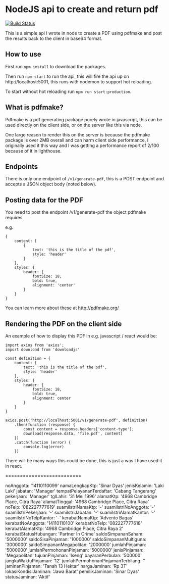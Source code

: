 # NodeJS api to create and return pdf

[![Build Status](https://travis-ci.com/Redfern/pdfmake-generator-api.svg?branch=master)](https://travis-ci.com/Redfern/pdfmake-generator-api)

This is a simple api I wrote in node to create a PDF using pdfmake and post the results back to the client in base64 format.

## How to use

First run `npm install` to download the packages.

Then run `npm start` to run the api, this will fire the api up on http://localhost:5001, this runs with nodemon to support hot reloading.

To start without hot reloading run `npm run start:production`.

## What is pdfmake?

Pdfmake is a pdf generating package purely wrote in javascript, this can be used directly on the client side, or on the server like this via node.

One large reason to render this on the server is because the pdfmake package is over 2MB overall and can harm client side performance, I originally used it this way and I was getting a performance report of 2/100 because of it in lighthouse.

## Endpoints

There is only one endpoint of `/v1/generate-pdf`, this is a POST endpoint and accepts a JSON object body (noted below).

## Posting data for the PDF

You need to post the endpoint /v1/generate-pdf the object pdfmake requires

e.g.

```
{
    content: [
        {
            text: 'this is the title of the pdf',
            style: 'header'
        }
    ],
    styles: {
        header: {
            fontSize: 18,
            bold: true,
            alignment: 'center'
        }
    }
}
```

You can learn more about these at http://pdfmake.org/

## Rendering the PDF on the client side

An example of how to display this PDF in e.g. javascript / react would be:

```
import axios from 'axios';
import download from 'downloadjs'

const definition = {
    content: [
        text: 'this is the title of the pdf',
        style: 'header'
    ],
    styles: {
        header: {
            fontSize: 18,
            bold: true,
            alignment: center
        }
    }
}

axios.post('http://localhost:5001/v1/generate-pdf', definition)
    .then(function (response) {
        const content = response.headers['content-type'];
        download(response.data, 'file.pdf', content)
    })
    .catch(function (error) {
        console.log(error)
    })
```

There will be many ways this could be done, this is just a was I have used it in react.


==========================


noAnggota: '14110110099'
namaLengkapKtp: 'Sinar Dyas'
jenisKelamin: 'Laki Laki'
jabatan: 'Manager'
tempatPelayananTerdaftar: 'Cabang Tangerang'
pekerjaan: 'Manager'
tglLahir: '31 Mei 1996'
alamatKtp: '4968  Cambridge Place, Citra Raya'
alamatTinggal: '4968  Cambridge Place, Citra Raya'
noTelp: '082227777619'
suamiIstriNamaKtp: '-'
suamiIstriNoAnggota: '-'
suamiIstriPekerjaan: '-'
suamiIstriJabatan: '-'
suamiIstriAlamatKantor: '-'
suamiIstriNoTelpKantor: '-'
kerabatNamaKtp: 'Advento Bagas'
kerabatNoAnggota: '14110110100'
kerabatNoTelp: '082227777618'
kerabatAlamatKtp: '4968  Cambridge Place, Citra Raya 2'
kerabatStatusHubungan: 'Partner In Crime'
saldoSimpananSaham: '5000000'
saldoSisaPinjaman: '1000000'
saldoSimpananMultiguna: '3000000'
saldoSimpananMegapolitan: '2000000'
jumlahPinjaman: '5000000'
jumlahPermohonanPinjaman: '5000000'
jenisPinjaman: 'Megapolitan'
tujuanPinjaman: 'Iseng'
bayaranPerbulan: '500000'
jangkaWaktuPinjaman: '12'
jumlahPermohonanPinjamanTerbilang: ''
jaminanPinjaman: 'Tanah 13 Hektar'
hargaJaminan: 'Rp 3T'
lokasiKondisiJaminan: 'Jawa Barat'
pemilikJaminan: 'Sinar Dyas'
statusJaminan: 'Aktif'